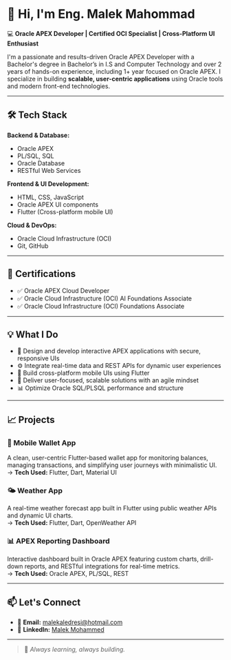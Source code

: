 # 👋 Hi, I'm Eng. Malek Mahommad

💻 **Oracle APEX Developer | Certified OCI Specialist | Cross-Platform UI Enthusiast**

I'm a passionate and results-driven Oracle APEX Developer with a Bachelor's degree in Bachelor’s in I.S and Computer Technology and over 2 years of hands-on experience, including 1+ year focused on Oracle APEX. I specialize in building **scalable, user-centric applications** using Oracle tools and modern front-end technologies.

---

## 🛠️ Tech Stack

**Backend & Database:**  
- Oracle APEX  
- PL/SQL, SQL  
- Oracle Database  
- RESTful Web Services  

**Frontend & UI Development:**  
- HTML, CSS, JavaScript  
- Oracle APEX UI components  
- Flutter (Cross-platform mobile UI)  

**Cloud & DevOps:**  
- Oracle Cloud Infrastructure (OCI)  
- Git, GitHub  

---

## 📜 Certifications

- ✅ Oracle APEX Cloud Developer  
- ✅ Oracle Cloud Infrastructure (OCI) AI Foundations Associate  
- ✅ Oracle Cloud Infrastructure (OCI) Foundations Associate  

---

## 💡 What I Do

- 🧩 Design and develop interactive APEX applications with secure, responsive UIs  
- ⚙️ Integrate real-time data and REST APIs for dynamic user experiences  
- 📱 Build cross-platform mobile UIs using Flutter  
- 🚀 Deliver user-focused, scalable solutions with an agile mindset  
- 📊 Optimize Oracle SQL/PLSQL performance and structure

---

## 📈 Projects

### 💼 Mobile Wallet App  
A clean, user-centric Flutter-based wallet app for monitoring balances, managing transactions, and simplifying user journeys with minimalistic UI.  
→ **Tech Used:** Flutter, Dart, Material UI  

### 🌤 Weather App  
A real-time weather forecast app built in Flutter using public weather APIs and dynamic UI charts.  
→ **Tech Used:** Flutter, Dart, OpenWeather API  

### 📊 APEX Reporting Dashboard  
Interactive dashboard built in Oracle APEX featuring custom charts, drill-down reports, and RESTful integrations for real-time metrics.  
→ **Tech Used:** Oracle APEX, PL/SQL, REST  

---

## 📫 Let's Connect

- 📧 **Email:** malekaledresi@hotmail.com  
- 🔗 **LinkedIn:** [Malek Mohammed](https://www.linkedin.com/in/malek-mohammed-0a487720b)

---

> 🚧 *Always learning, always building.*  
